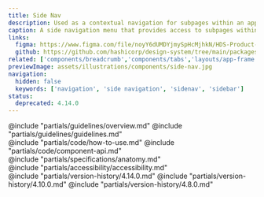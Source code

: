 ```yaml
---
title: Side Nav
description: Used as a contextual navigation for subpages within an application.
caption: A side navigation menu that provides access to subpages within a product or application.
links:
  figma: https://www.figma.com/file/noyY6dUMDYjmySpHcMjhkN/HDS-Product---Components?node-id=26174%3A58558&t=kVEJBi3HIfTpV8nG-1
  github: https://github.com/hashicorp/design-system/tree/main/packages/components/src/components/hds/side-nav
related: ['components/breadcrumb','components/tabs','layouts/app-frame','components/app-header']
previewImage: assets/illustrations/components/side-nav.jpg
navigation:
  hidden: false
  keywords: ['navigation', 'side navigation', 'sidenav', 'sidebar']
status:
  deprecated: 4.14.0
---
```


<section data-tab="Guidelines">
  @include "partials/guidelines/overview.md"
  @include "partials/guidelines/guidelines.md"
</section>

<section data-tab="Code">
  @include "partials/code/how-to-use.md"
  @include "partials/code/component-api.md"
</section>

<section data-tab="Specifications">
  @include "partials/specifications/anatomy.md"
</section>

<section data-tab="Accessibility">
  @include "partials/accessibility/accessibility.md"
</section>

<section data-tab="Version history">
  @include "partials/version-history/4.14.0.md"
  @include "partials/version-history/4.10.0.md"
  @include "partials/version-history/4.8.0.md"
</section>
